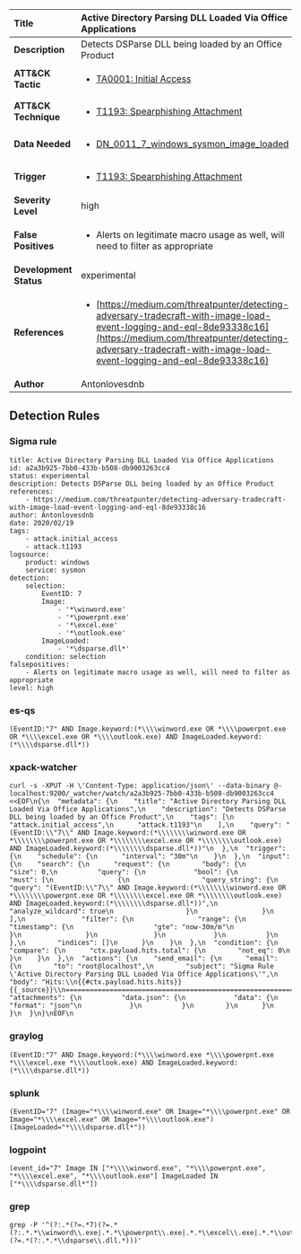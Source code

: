 | Title                    | Active Directory Parsing DLL Loaded Via Office Applications       |
|:-------------------------|:------------------|
| **Description**          | Detects DSParse DLL being loaded by an Office Product |
| **ATT&amp;CK Tactic**    |  <ul><li>[TA0001: Initial Access](https://attack.mitre.org/tactics/TA0001)</li></ul>  |
| **ATT&amp;CK Technique** | <ul><li>[T1193: Spearphishing Attachment](https://attack.mitre.org/techniques/T1193)</li></ul>  |
| **Data Needed**          | <ul><li>[DN_0011_7_windows_sysmon_image_loaded](../Data_Needed/DN_0011_7_windows_sysmon_image_loaded.md)</li></ul>  |
| **Trigger**              | <ul><li>[T1193: Spearphishing Attachment](../Triggers/T1193.md)</li></ul>  |
| **Severity Level**       | high |
| **False Positives**      | <ul><li>Alerts on legitimate macro usage as well, will need to filter as appropriate</li></ul>  |
| **Development Status**   | experimental |
| **References**           | <ul><li>[https://medium.com/threatpunter/detecting-adversary-tradecraft-with-image-load-event-logging-and-eql-8de93338c16](https://medium.com/threatpunter/detecting-adversary-tradecraft-with-image-load-event-logging-and-eql-8de93338c16)</li></ul>  |
| **Author**               | Antonlovesdnb |


## Detection Rules

### Sigma rule

```
title: Active Directory Parsing DLL Loaded Via Office Applications
id: a2a3b925-7bb0-433b-b508-db9003263cc4
status: experimental
description: Detects DSParse DLL being loaded by an Office Product
references:
    - https://medium.com/threatpunter/detecting-adversary-tradecraft-with-image-load-event-logging-and-eql-8de93338c16
author: Antonlovesdnb
date: 2020/02/19
tags:
    - attack.initial_access
    - attack.t1193
logsource:
    product: windows
    service: sysmon
detection:
    selection:
        EventID: 7
        Image:
            - '*\winword.exe'
            - '*\powerpnt.exe'
            - '*\excel.exe'
            - '*\outlook.exe'
        ImageLoaded:
            - '*\dsparse.dll*'
    condition: selection
falsepositives:
    - Alerts on legitimate macro usage as well, will need to filter as appropriate
level: high

```





### es-qs
    
```
(EventID:"7" AND Image.keyword:(*\\\\winword.exe OR *\\\\powerpnt.exe OR *\\\\excel.exe OR *\\\\outlook.exe) AND ImageLoaded.keyword:(*\\\\dsparse.dll*))
```


### xpack-watcher
    
```
curl -s -XPUT -H \'Content-Type: application/json\' --data-binary @- localhost:9200/_watcher/watch/a2a3b925-7bb0-433b-b508-db9003263cc4 <<EOF\n{\n  "metadata": {\n    "title": "Active Directory Parsing DLL Loaded Via Office Applications",\n    "description": "Detects DSParse DLL being loaded by an Office Product",\n    "tags": [\n      "attack.initial_access",\n      "attack.t1193"\n    ],\n    "query": "(EventID:\\"7\\" AND Image.keyword:(*\\\\\\\\winword.exe OR *\\\\\\\\powerpnt.exe OR *\\\\\\\\excel.exe OR *\\\\\\\\outlook.exe) AND ImageLoaded.keyword:(*\\\\\\\\dsparse.dll*))"\n  },\n  "trigger": {\n    "schedule": {\n      "interval": "30m"\n    }\n  },\n  "input": {\n    "search": {\n      "request": {\n        "body": {\n          "size": 0,\n          "query": {\n            "bool": {\n              "must": [\n                {\n                  "query_string": {\n                    "query": "(EventID:\\"7\\" AND Image.keyword:(*\\\\\\\\winword.exe OR *\\\\\\\\powerpnt.exe OR *\\\\\\\\excel.exe OR *\\\\\\\\outlook.exe) AND ImageLoaded.keyword:(*\\\\\\\\dsparse.dll*))",\n                    "analyze_wildcard": true\n                  }\n                }\n              ],\n              "filter": {\n                "range": {\n                  "timestamp": {\n                    "gte": "now-30m/m"\n                  }\n                }\n              }\n            }\n          }\n        },\n        "indices": []\n      }\n    }\n  },\n  "condition": {\n    "compare": {\n      "ctx.payload.hits.total": {\n        "not_eq": 0\n      }\n    }\n  },\n  "actions": {\n    "send_email": {\n      "email": {\n        "to": "root@localhost",\n        "subject": "Sigma Rule \'Active Directory Parsing DLL Loaded Via Office Applications\'",\n        "body": "Hits:\\n{{#ctx.payload.hits.hits}}{{_source}}\\n================================================================================\\n{{/ctx.payload.hits.hits}}",\n        "attachments": {\n          "data.json": {\n            "data": {\n              "format": "json"\n            }\n          }\n        }\n      }\n    }\n  }\n}\nEOF\n
```


### graylog
    
```
(EventID:"7" AND Image.keyword:(*\\\\winword.exe *\\\\powerpnt.exe *\\\\excel.exe *\\\\outlook.exe) AND ImageLoaded.keyword:(*\\\\dsparse.dll*))
```


### splunk
    
```
(EventID="7" (Image="*\\\\winword.exe" OR Image="*\\\\powerpnt.exe" OR Image="*\\\\excel.exe" OR Image="*\\\\outlook.exe") (ImageLoaded="*\\\\dsparse.dll*"))
```


### logpoint
    
```
(event_id="7" Image IN ["*\\\\winword.exe", "*\\\\powerpnt.exe", "*\\\\excel.exe", "*\\\\outlook.exe"] ImageLoaded IN ["*\\\\dsparse.dll*"])
```


### grep
    
```
grep -P '^(?:.*(?=.*7)(?=.*(?:.*.*\\winword\\.exe|.*.*\\powerpnt\\.exe|.*.*\\excel\\.exe|.*.*\\outlook\\.exe))(?=.*(?:.*.*\\dsparse\\.dll.*)))'
```



